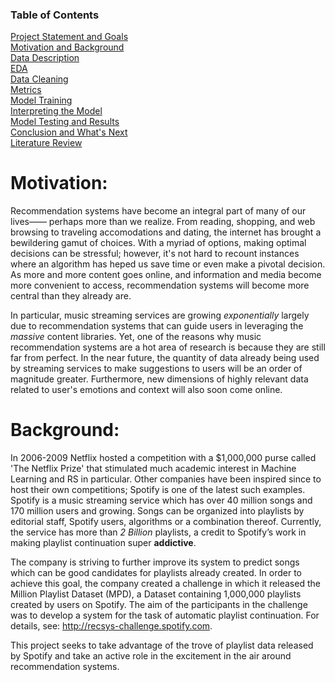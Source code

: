 ### Table of Contents
[Project Statement and Goals](https://tralpha.github.io/spotify-project/project-statement-and-goals.html) <br>
[Motivation and Background](https://tralpha.github.io/spotify-project/motivation-and-background.html) <br>
[Data Description](https://tralpha.github.io/spotify-project/data-description.html) <br>
[EDA](https://tralpha.github.io/spotify-project/eda.html) <br>
[Data Cleaning](https://tralpha.github.io/spotify-project/data-cleaning.html) <br>
[Metrics](https://tralpha.github.io/spotify-project/metrics.html) <br>
[Model Training](https://tralpha.github.io/spotify-project/model-training.html) <br>
[Interpreting the Model](https://tralpha.github.io/spotify-project/interpreting-the-model.html) <br>
[Model Testing and Results](https://tralpha.github.io/spotify-project/model-testing-and-results.html) <br>
[Conclusion and What's Next](https://tralpha.github.io/spotify-project/conclusion.html) <br>
[Literature Review](https://tralpha.github.io/spotify-project/literature-review.html) <br>

# Motivation:
Recommendation systems have become an integral part of many of our lives—— perhaps more than we realize.  From reading, shopping, and web browsing to traveling accomodations and dating, the internet has brought a bewildering gamut of choices.  With a myriad of options, making optimal decisions can be stressful; however, it's not hard to recount instances where an algorithm has heped us save time or even make a pivotal decision.  As more and more content goes online, and information and media become more convenient to access, recommendation systems will become more central than they already are.  

In particular, music streaming services are growing *exponentially* largely due to recommendation systems that can guide users in leveraging the *massive* content libraries.  Yet, one of the reasons why music recommendation systems are a hot area of research is because they are still far from perfect.  In the near future, the quantity of data already being used by streaming services to make suggestions to users will be an order of magnitude greater.  Furthermore, new dimensions of highly relevant data related to user's emotions and context will also soon come online.

# Background:
In 2006-2009 Netflix hosted a competition with a $1,000,000 purse called 'The Netflix Prize' that stimulated much academic interest in Machine Learning and RS in particular.  Other companies have been inspired since to host their own competitions; Spotify is one of the latest such examples.  Spotify is a music streaming service which has over 40 million songs and 170 million users and growing. Songs can be organized into playlists by editorial staff, Spotify users, algorithms or a combination thereof. Currently, the service has more than *2 Billion* playlists, a credit to Spotify’s work in making playlist continuation super **addictive**.

The company is striving to further improve its system to predict songs which can be good candidates for playlists already created. In order to achieve this goal, the company created a challenge in which it released the Million Playlist Dataset (MPD), a Dataset containing 1,000,000 playlists created by users on Spotify. The aim of the participants in the challenge was to develop a system for the task of automatic playlist continuation. For details, see: http://recsys-challenge.spotify.com.

This project seeks to take advantage of the trove of playlist data released by Spotify and take an active role in the excitement in the air around recommendation systems.
